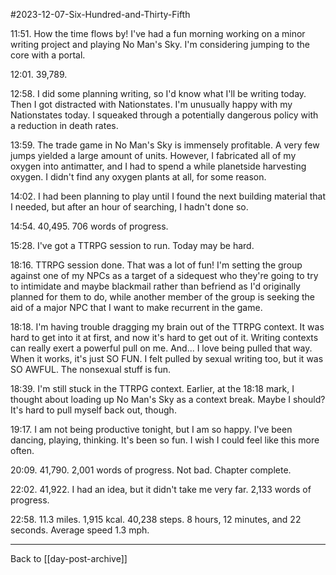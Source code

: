 #2023-12-07-Six-Hundred-and-Thirty-Fifth

11:51.  How the time flows by!  I've had a fun morning working on a minor writing project and playing No Man's Sky.  I'm considering jumping to the core with a portal.

12:01.  39,789.

12:58.  I did some planning writing, so I'd know what I'll be writing today.  Then I got distracted with Nationstates.  I'm unusually happy with my Nationstates today.  I squeaked through a potentially dangerous policy with a reduction in death rates.

13:59.  The trade game in No Man's Sky is immensely profitable.  A very few jumps yielded a large amount of units.  However, I fabricated all of my oxygen into antimatter, and I had to spend a while planetside harvesting oxygen.  I didn't find any oxygen plants at all, for some reason.

14:02.  I had been planning to play until I found the next building material that I needed, but after an hour of searching, I hadn't done so.

14:54.  40,495.  706 words of progress.

15:28.  I've got a TTRPG session to run.  Today may be hard.

18:16.  TTRPG session done.  That was a lot of fun!  I'm setting the group against one of my NPCs as a target of a sidequest who they're going to try to intimidate and maybe blackmail rather than befriend as I'd originally planned for them to do, while another member of the group is seeking the aid of a major NPC that I want to make recurrent in the game.

18:18.  I'm having trouble dragging my brain out of the TTRPG context.  It was hard to get into it at first, and now it's hard to get out of it.  Writing contexts can really exert a powerful pull on me.  And...  I love being pulled that way.  When it works, it's just SO FUN.  I felt pulled by sexual writing too, but it was SO AWFUL.  The nonsexual stuff is fun.

18:39.  I'm still stuck in the TTRPG context.  Earlier, at the 18:18 mark, I thought about loading up No Man's Sky as a context break.  Maybe I should?  It's hard to pull myself back out, though.

19:17.  I am not being productive tonight, but I am so happy.  I've been dancing, playing, thinking.  It's been so fun.  I wish I could feel like this more often.

20:09.  41,790.  2,001 words of progress.  Not bad.  Chapter complete.  

22:02.  41,922.  I had an idea, but it didn't take me very far.  2,133 words of progress.

22:58.  11.3 miles.  1,915 kcal.  40,238 steps.  8 hours, 12 minutes, and 22 seconds.  Average speed 1.3 mph.

---
Back to [[day-post-archive]]